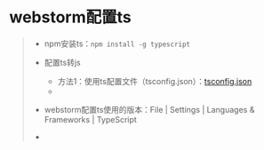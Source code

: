 # webstorm配置ts
>* npm安装ts：```npm install -g typescript```
>
>
>* 配置ts转js
>   * 方法1：使用ts配置文件（tsconfig.json）：[tsconfig.json](https://github.com/520171/note/blob/master/typescript/typescript配置/tsconfig.json)
>   * 
>
>* webstorm配置ts使用的版本：File | Settings | Languages & Frameworks | TypeScript
>
>
>* 
>
>
